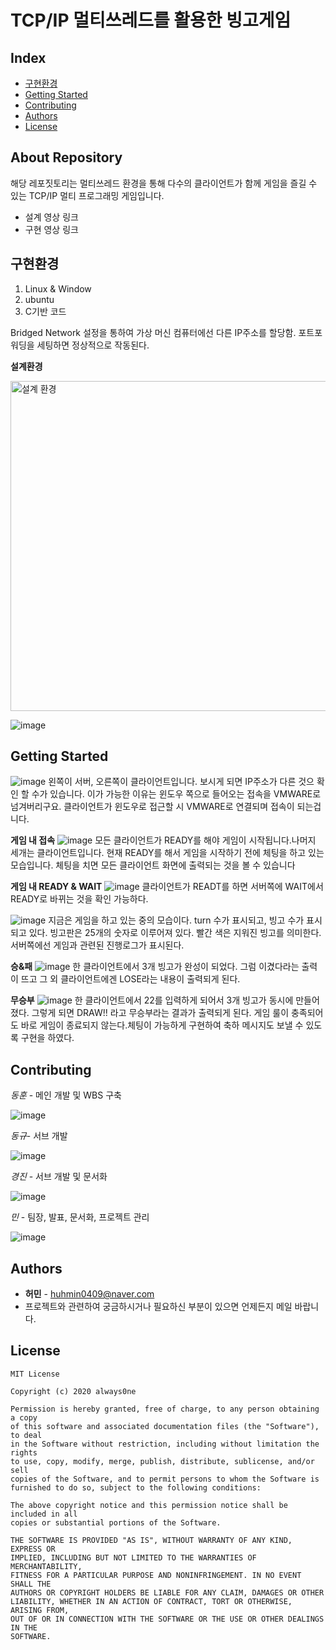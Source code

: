 # TCP/IP 멀티쓰레드를 활용한 빙고게임
## Index
  - [구현환경](#구현환경) 
  - [Getting Started](#getting-started)
  - [Contributing](#contributing)
  - [Authors](#authors)
  - [License](#license)
<!--  Other options to write Readme
  - [Deployment](#deployment)
  - [Used or Referenced Projects](Used-or-Referenced-Projects)
-->
## About Repository
<!--Wirte one paragraph of project description -->  
해당 레포짓토리는 멀티쓰레드 환경을 통해 다수의 클라이언트가 함께 게임을 즐길 수 있는 TCP/IP 멀티 프로그래밍 게임입니다. 
- 설계 영상 링크
- 구현 영상 링크

## 구현환경
1. Linux & Window
2. ubuntu
3. C기반 코드

Bridged Network 설정을 통하여 가상 머신 컴퓨터에선 다른 IP주소를 할당함.
포트포워딩을 세팅하면 정상적으로 작동된다.

**설계환경**

<img width="528" alt="설계 환경" src="https://user-images.githubusercontent.com/54930877/123048618-8d132a80-d439-11eb-8888-c19103749036.PNG">

![image](https://user-images.githubusercontent.com/54930877/123050405-a2895400-d43b-11eb-8096-9c38db200f19.png)


## Getting Started
![image](https://user-images.githubusercontent.com/54930877/123049079-1d516f80-d43a-11eb-8d3b-a470b4e83f70.png)
왼쪽이 서버, 오른쪽이 클라이언트입니다. 
보시게 되면 IP주소가 다른 것으 확인 할 수가 있습니다. 이가 가능한 이유는 
윈도우 쪽으로 들어오는 접속을 VMWARE로 넘겨버리구요. 클라이언트가 윈도우로 접근할 시 
VMWARE로 연결되며 접속이 되는겁니다. 

**게임 내 접속**
![image](https://user-images.githubusercontent.com/54930877/123049198-440fa600-d43a-11eb-9772-e6a73c818980.png)
모든 클라이언트가 READY를 해야 게임이 시작됩니다.나머지 세개는 클라이언트입니다. 현재 READY를 해서 게임을 시작하기 전에 체팅을 하고 있는 모습입니다. 체팅을 치면 모든 클라이언트 화면에 출력되는 것을 볼 수 있습니다


**게임 내 READY & WAIT**
![image](https://user-images.githubusercontent.com/54930877/123049305-5ee21a80-d43a-11eb-957b-ed4b56bd375a.png)
클라이언트가 READT를 하면 서버쪽에 WAIT에서 READY로 바뀌는 것을 확인 가능하다.

![image](https://user-images.githubusercontent.com/54930877/123049388-76210800-d43a-11eb-8b76-bc842cb5d423.png)
지금은 게임을 하고 있는 중의 모습이다. turn 수가 표시되고, 빙고 수가 표시되고 있다. 빙고판은 25개의 숫자로 이루어져 있다. 빨간 색은 지워진 빙고를 의미한다. 서버쪽에선 게임과 관련된 진행로그가 표시된다.

**승&패**
![image](https://user-images.githubusercontent.com/54930877/123049509-981a8a80-d43a-11eb-82d5-8989a59a4bc2.png)
한 클라이언트에서 3개 빙고가 완성이 되었다.
그럼 이겼다라는 출력이 뜨고 그 외 클라이언트에겐 LOSE라는 내용이 출력되게 된다.


**무승부**
![image](https://user-images.githubusercontent.com/54930877/123049581-a9fc2d80-d43a-11eb-821e-19b0d07485f1.png)
한 클라이언트에서 22를 입력하게 되어서 3개 빙고가 동시에 만들어졌다. 그렇게 되면 
DRAW!! 라고 무승부라는 결과가 출력되게 된다.
게임 룰이 충족되어도 바로 게임이 종료되지 않는다.체팅이 가능하게 구현하여 축하 메시지도 보낼 수 있도록 구현을 하였다.


## Contributing
*동훈* - 메인 개발 및 WBS 구축

![image](https://user-images.githubusercontent.com/54930877/123050474-b6cd5100-d43b-11eb-9f55-12cd513b1fd0.png)

*동규*- 서브 개발

![image](https://user-images.githubusercontent.com/54930877/123050486-baf96e80-d43b-11eb-8d19-91f31d5e1ccf.png)


*경진* - 서브 개발 및 문서화

![image](https://user-images.githubusercontent.com/54930877/123050478-b92fab00-d43b-11eb-81b0-8e706b14ed82.png)


 *민* - 팀장, 발표, 문서화, 프로젝트 관리 
 
![image](https://user-images.githubusercontent.com/54930877/123050592-d5cbe300-d43b-11eb-8e2f-9b60a32bc1d2.png)



## Authors
  - **허민** - <huhmin0409@naver.com>
  - 프로젝트와 관련하여 궁금하시거나 필요하신 부분이 있으면 언제든지 메일 바랍니다.

## License

```
MIT License

Copyright (c) 2020 always0ne

Permission is hereby granted, free of charge, to any person obtaining a copy
of this software and associated documentation files (the "Software"), to deal
in the Software without restriction, including without limitation the rights
to use, copy, modify, merge, publish, distribute, sublicense, and/or sell
copies of the Software, and to permit persons to whom the Software is
furnished to do so, subject to the following conditions:

The above copyright notice and this permission notice shall be included in all
copies or substantial portions of the Software.

THE SOFTWARE IS PROVIDED "AS IS", WITHOUT WARRANTY OF ANY KIND, EXPRESS OR
IMPLIED, INCLUDING BUT NOT LIMITED TO THE WARRANTIES OF MERCHANTABILITY,
FITNESS FOR A PARTICULAR PURPOSE AND NONINFRINGEMENT. IN NO EVENT SHALL THE
AUTHORS OR COPYRIGHT HOLDERS BE LIABLE FOR ANY CLAIM, DAMAGES OR OTHER
LIABILITY, WHETHER IN AN ACTION OF CONTRACT, TORT OR OTHERWISE, ARISING FROM,
OUT OF OR IN CONNECTION WITH THE SOFTWARE OR THE USE OR OTHER DEALINGS IN THE
SOFTWARE.
```


